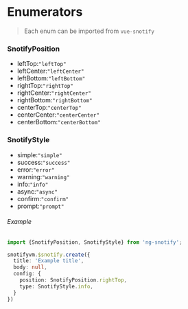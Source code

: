 # Enumerators

> Each enum can be imported from `vue-snotify` 


### SnotifyPosition

  - leftTop:`"leftTop"`
  - leftCenter:`"leftCenter"`
  - leftBottom:`"leftBottom"`
  - rightTop:`"rightTop"`
  - rightCenter:`"rightCenter"`
  - rightBottom:`"rightBottom"`
  - centerTop:`"centerTop"`
  - centerCenter:`"centerCenter"`
  - centerBottom:`"centerBottom"`

### SnotifyStyle

  - simple:`"simple"`
  - success:`"success"`
  - error:`"error"`
  - warning:`"warning"`
  - info:`"info"`
  - async:`"async"`
  - confirm:`"confirm"`
  - prompt:`"prompt"`
  
  
###### Example
  ```typescript
  import {SnotifyPosition, SnotifyStyle} from 'ng-snotify';

  snotifyvm.$snotify.create({
    title: 'Example title',
    body: null,
    config: {
      position: SnotifyPosition.rightTop,
      type: SnotifyStyle.info,
    }
  })
  ```
